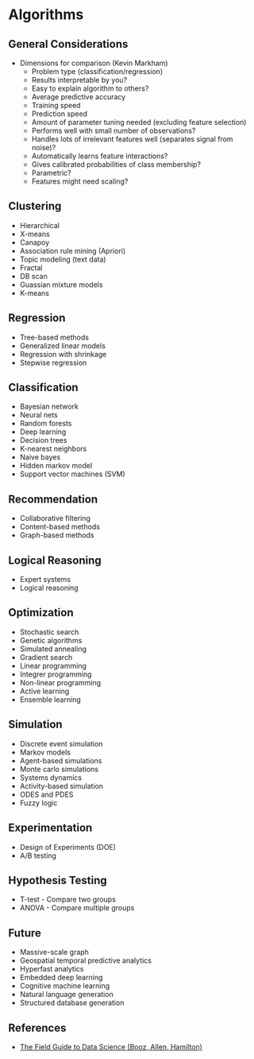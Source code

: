 # Algorithms

## General Considerations
- Dimensions for comparison (Kevin Markham)
    + Problem type (classification/regression)
    + Results interpretable by you?
    + Easy to explain algorithm to others?
    + Average predictive accuracy
    + Training speed
    + Prediction speed
    + Amount of parameter tuning needed (excluding feature selection)
    + Performs well with small number of observations?
    + Handles lots of irrelevant features well (separates signal from noise)?
    + Automatically learns feature interactions?
    + Gives calibrated probabilities of class membership?
    + Parametric?
    + Features might need scaling?

## Clustering
- Hierarchical
- X-means
- Canapoy
- Association rule mining (Apriori)
- Topic modeling (text data)
- Fractal
- DB scan
- Guassian mixture models
- K-means

## Regression
- Tree-based methods
- Generalized linear models
- Regression with shrinkage
- Stepwise regression

## Classification
- Bayesian network
- Neural nets
- Random forests
- Deep learning
- Decision trees
- K-nearest neighbors
- Naive bayes
- Hidden markov model
- Support vector machines (SVM)

## Recommendation
- Collaborative filtering
- Content-based methods
- Graph-based methods

## Logical Reasoning
- Expert systems
- Logical reasoning

## Optimization
- Stochastic search
- Genetic algorithms
- Simulated annealing
- Gradient search
- Linear programming
- Integrer programming
- Non-linear programming
- Active learning
- Ensemble learning

## Simulation
- Discrete event simulation
- Markov models
- Agent-based simulations
- Monte carlo simulations
- Systems dynamics
- Activity-based simulation
- ODES and PDES
- Fuzzy logic

## Experimentation
- Design of Experiments (DOE)
- A/B testing

## Hypothesis Testing
- T-test - Compare two groups
- ANOVA - Compare multiple groups

## Future
- Massive-scale graph
- Geospatial temporal predictive analytics
- Hyperfast analytics
- Embedded deep learning
- Cognitive machine learning
- Natural language generation
- Structured database generation

## References
- [The Field Guide to Data Science (Booz, Allen, Hamilton)](https://www.boozallen.com/content/dam/boozallen/documents/2015/12/2015-FIeld-Guide-To-Data-Science.pdf)